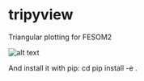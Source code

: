# tripyview
Triangular plotting for FESOM2

![alt text](https://github.com/patrickscholz/tripyview/blob/workbench/tripyview/tripyview_icon.png)

And install it with pip: 
cd <folder>
pip install -e .
